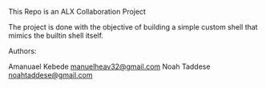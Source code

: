 This Repo is an ALX Collaboration Project

The project is done with the objective of building a simple custom shell that mimics the builtin
shell itself.

 
Authors:

Amanuael Kebede <manuelheav32@gmail.com>
Noah Taddese <noahtaddese@gmail.com>
